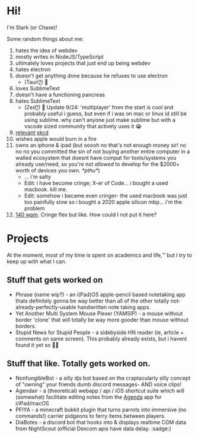 

# Hi!
I'm Stark (or Chase)!


Some random things about me:
1. hates the idea of webdev
2. mostly writes in NodeJS/TypeScript
3. ultimately loves projects that just end up being webdev
4. hates electron 
5. doesn't get anything done because he refuses to use electron
    - (Tauri[?](https://tauri.app)) :eyes:
6. loves SublimeText
7. doesn't have a functioning pancreas
7. hates SublimeText
    - (Zed[?](https://zed.dev)) :eyes: Update 9/24: 'multiplayer' from the start is cool and probably useful i guess, but even if i was on mac or linux id still be using sublime. why can't anyone just make sublime but with a vscode sized community that actively uses it 😭 
8. [relevant](https://xkcd.com/1205/) [xkcd](https://xkcd.com/1445/)
9. wishes apple would burn in a fire
10. owns an iphone & ipad (but ooooh no that's not enough money sir! no no no you committed the sin of not buying another entire computer in a walled ecosystem that doesnt have compat for tools/systems you already use/need, so you're not *allowed* to develop for the $2000+ worth of devices you own. *\*pthu\**)
    - ... i'm salty
    - Edit: i have become cringe; X-er of Code... i bought a used macbook. kill me.
    - Edit: somehow i became even cringer- the used macbook was just too painfully slow so i bought a 2020 apple silicon mbp... i'm the problem
11. [140 wpm](https://monkeytype.com/profile/starkrights). Cringe flex but like. How could I not put it here?

# Projects
At the moment, most of my time is spent on academics and life,:tm: but I try to keep up with what I can. 
## Stuff that gets worked on
- Phrase (name wip?) - an i(Pad)OS apple-pencil based notetaking app thats definitely gonna be way better than all of the other totally not-already-perfectly-usable handwritten note taking apps.
- Yet Another Multi System Mouse Plexer (YAMSIP) - a mouse without border 'clone' that will totally be way more gooder than mouse without borders.
- Stupid News for Stupid People - a sidebyside HN reader (ie, article + comments on same screen). This probably already exists, but i havent found it yet so 🤷‍♂️ 

## Stuff that like. Totally gets worked on.
  - NonfungibleBot - a silly djs bot based on the craptacularly silly concept of "owning" your friends dumb discord messages- AND voice clips!
  - Agendair  - a (theoretical) webapp / api / iOS shortcut suite which will (somewhat) facilitate editing notes from the [Agenda](https://agenda.community) app for i/iPad/macOS
  - PFIYA     - a minecraft bukkit plugin that turns parrots into immersive (no commands!) carrier pidgeons to ferry items between players.
  - DiaBotes  - a discord bot that hooks into & displays realtime CGM data from NightScout (official Dexcom apis have data delay. :sadge:)
<a rel="me" href="https://hachyderm.io/@starkrights"></a>
<a rel="omg.lol" href="https://proven.lol/42d65b"></a>
